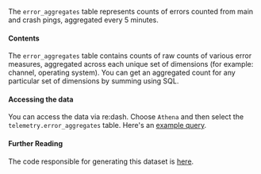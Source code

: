 The `error_aggregates` table represents counts of errors counted from main and crash
pings, aggregated every 5 minutes.

#### Contents

The `error_aggregates` table contains counts of raw counts of various error measures,
aggregated across each unique set of dimensions (for example: channel, operating system).
You can get an aggregated count for any particular set of dimensions by summing using SQL.

#### Accessing the data

You can access the data via re:dash. Choose `Athena` and then select the
`telemetry.error_aggregates` table. Here's an [example query](https://sql.telemetry.mozilla.org/queries/4769/source).

#### Further Reading

The code responsible for generating this dataset is [here](https://github.com/mozilla/telemetry-streaming/blob/master/src/main/scala/com/mozilla/telemetry/streaming/ErrorAggregator.scala).